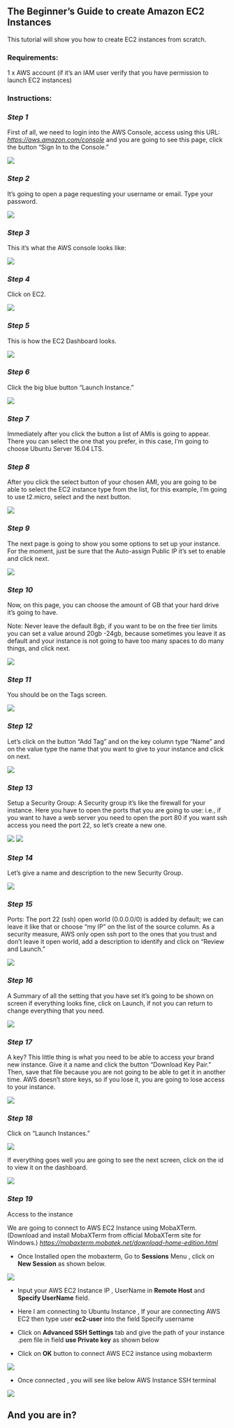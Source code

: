 ## The Beginner’s Guide to create Amazon EC2 Instances

This tutorial will show you how to create EC2 instances from scratch.

### Requirements:

1 x AWS account (if it’s an IAM user verify that you have permission to launch EC2 instances)

### Instructions:

### *Step 1*

First of all, we need to login into the AWS Console, access using this URL: *https://aws.amazon.com/console* and you are going to see this page, click the button “Sign In to the Console.”

<img src="/images/aws_sign_in1.png">

### *Step 2*

It’s going to open a page requesting your username or email. Type your password.

<img src="/images/aws_sign_in2.png">

### *Step 3*

This it’s what the AWS console looks like:

<img src="/images/aws_select_ec2.png">

### *Step 4*

Click on EC2.

<img src="/images/aws_ec2_dashboard.png">

### *Step 5*

This is how the EC2 Dashboard looks.

<img src="/images/aws_sign_in2.png">

### *Step 6*

Click the big blue button “Launch Instance.”

<img src="/images/aws_launch_instance.png">

### *Step 7*

Immediately after you click the button a list of AMIs is going to appear. There you can select the one that you prefer, in this case, I’m going to choose Ubuntu Server 16.04 LTS.

### *Step 8*

After you click the select button of your chosen AMI, you are going to be able to select the EC2 instance type from the list, for this example, I’m going to use t2.micro, select and the next button.

<img src="/images/aws_ec2_intance_type.png">

### *Step 9*

The next page is going to show you some options to set up your instance. For the moment, just be sure that the Auto-assign Public IP it’s set to enable and click next.

<img src="/images/aws_ec2_configure _instance_details.png">

### *Step 10*

Now, on this page, you can choose the amount of GB that your hard drive it’s going to have.

Note: Never leave the default 8gb, if you want to be on the free tier limits you can set a value around 20gb -24gb, because sometimes you leave it as default and your instance is not going to have too many spaces to do many things, and click next.

<img src="/images/aws_ec2_gib_size.png">

### *Step 11*

You should be on the Tags screen.

<img src="/images/aws_ec2_add_tags_1.png">

### *Step 12*

Let’s click on the button “Add Tag” and on the key column type “Name” and on the value type the name that you want to give to your instance and click on next.

<img src="/images/aws_ec2_add_tags_2.png">

### *Step 13*

Setup a Security Group: A Security group it’s like the firewall for your instance. Here you have to open the ports that you are going to use: i.e., if you want to have a web server you need to open the port 80 if you want ssh access you need the port 22, so let’s create a new one.

<img src="/images/aws_ec2_security_group_name.png">

<img src="/images/aws_ec2_key_pair.png">

### *Step 14*

Let’s give a name and description to the new Security Group.

<img src="/images/aws_ec2_security_group_name.png">

### *Step 15*

Ports: The port 22 (ssh) open world (0.0.0.0/0) is added by default; we can leave it like that or choose “my IP” on the list of the source column. As a security measure, AWS only open ssh port to the ones that you trust and don’t leave it open world, add a description to identify and click on “Review and Launch.”

<img src="/images/aws_ec2_configure_security_group_2.png">

### *Step 16*

A Summary of all the setting that you have set it’s going to be shown on screen if everything looks fine, click on Launch, if not you can return to change everything that you need.

<img src="/images/aws_ec2_launch.png">

### *Step 17*

A key? This little thing is what you need to be able to access your brand new instance. Give it a name and click the button “Download Key Pair.” Then, save that file because you are not going to be able to get it in another time. AWS doesn’t store keys, so if you lose it, you are going to lose access to your instance.

<img src="/images/aws_sign_in2.png">

### *Step 18*

Click on “Launch Instances.”

<img src="/images/aws_ec2_launch_instance.png">

If everything goes well you are going to see the next screen, click on the id to view it on the dashboard.

<img src="/images/aws-ec2_instance_status.png">


### *Step 19*

Access to the instance

We are going to connect to AWS EC2 Instance using MobaXTerm. (Download and install MobaXTerm from official MobaXTerm site for Windows.)
*https://mobaxterm.mobatek.net/download-home-edition.html*

- Once Installed open the mobaxterm, Go to **Sessions** Menu , click on **New Session** as shown below.

<img src="/images/mobaxterm_launch_new_session.png">

- Input your AWS EC2 Instance IP , UserName in **Remote Host** and **Specify UserName** field.

- Here I am connecting to Ubuntu Instance , If your are connecting AWS EC2 then type user **ec2-user** into the field Specify username

- Click on **Advanced SSH Settings** tab and give the path of your instance .pem file in field **use Private key** as shown below

- Click on **OK** button to connect AWS EC2 instance using mobaxterm

<img src="/images/mobaxtern_connect_ec2_instance.png">

- Once connected , you will see like below AWS Instance SSH terminal

<img src="/images/monaxterm_instance_terminal.png">


## And you are in?



